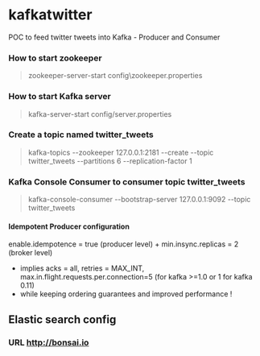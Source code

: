 # kafkatwitter
POC to feed twitter tweets into Kafka - Producer and Consumer

### How to start zookeeper
> zookeeper-server-start config\zookeeper.properties

### How to start Kafka server
> kafka-server-start config/server.properties

### Create a topic named twitter_tweets
> kafka-topics --zookeeper 127.0.0.1:2181 --create --topic twitter_tweets --partitions 6 --replication-factor 1

### Kafka Console Consumer to consumer topic twitter_tweets
> kafka-console-consumer --bootstrap-server 127.0.0.1:9092 --topic twitter_tweets

#### Idempotent Producer configuration
 enable.idempotence = true (producer level) + min.insync.replicas = 2 (broker level)
- implies acks = all, retries = MAX_INT, max.in.flight.requests.per.connection=5 (for kafka >=1.0 or 1 for kafka 0.11)
- while keeping ordering guarantees and improved performance ! 



## Elastic search config

### URL http://bonsai.io
